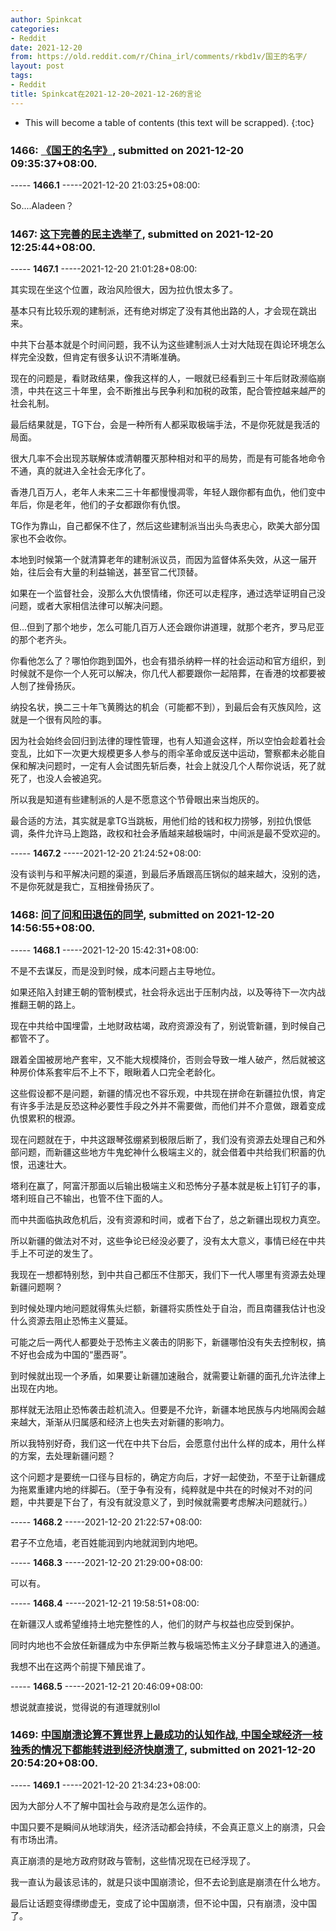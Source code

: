 ```yaml
---
author: Spinkcat
categories:
- Reddit
date: 2021-12-20
from: https://old.reddit.com/r/China_irl/comments/rkbd1v/国王的名字/
layout: post
tags:
- Reddit
title: Spinkcat在2021-12-20~2021-12-26的言论
---
```


* This will become a table of contents (this text will be scrapped).
{:toc}

### 1466: [《国王的名字》](https://old.reddit.com/r/China_irl/comments/rkbd1v/国王的名字/), submitted on 2021-12-20 09:35:37+08:00.

----- __1466.1__ -----2021-12-20 21:03:25+08:00:

So....Aladeen？

### 1467: [这下完善的民主选举了](https://old.reddit.com/r/China_irl/comments/rkekfj/这下完善的民主选举了/), submitted on 2021-12-20 12:25:44+08:00.

----- __1467.1__ -----2021-12-20 21:01:28+08:00:

其实现在坐这个位置，政治风险很大，因为拉仇恨太多了。

基本只有比较乐观的建制派，还有绝对绑定了没有其他出路的人，才会现在跳出来。

中共下台基本就是个时间问题，我不认为这些建制派人士对大陆现在舆论环境怎么样完全没数，但肯定有很多认识不清晰准确。

现在的问题是，看财政结果，像我这样的人，一眼就已经看到三十年后财政濒临崩溃，中共在这三十年里，会不断推出与民争利和加税的政策，配合管控越来越严的社会礼制。

最后结果就是，TG下台，会是一种所有人都采取极端手法，不是你死就是我活的局面。

很大几率不会出现苏联解体或清朝覆灭那种相对和平的局势，而是有可能各地命令不通，真的就进入全社会无序化了。

香港几百万人，老年人未来二三十年都慢慢凋零，年轻人跟你都有血仇，他们变中年后，你是老年，他们的子女都跟你有仇恨。

TG作为靠山，自己都保不住了，然后这些建制派当出头鸟表忠心，欧美大部分国家也不会收你。

本地到时候第一个就清算老年的建制派议员，而因为监督体系失效，从这一届开始，往后会有大量的利益输送，甚至官二代顶替。

如果在一个监督社会，没那么大仇恨情绪，你还可以走程序，通过选举证明自己没问题，或者大家相信法律可以解决问题。

但...但到了那个地步，怎么可能几百万人还会跟你讲道理，就那个老齐，罗马尼亚的那个老齐头。

你看他怎么了？哪怕你跑到国外，也会有猎杀纳粹一样的社会运动和官方组织，到时候就不是你一个人死可以解决，你几代人都要跟你一起陪葬，在香港的坟都要被人刨了挫骨扬灰。

纳投名状，换二三十年飞黄腾达的机会（可能都不到），到最后会有灭族风险，这就是一个很有风险的事。

因为社会始终会回归到法律的理性管理，也有人知道会这样，所以空怕会趁着社会变乱，比如下一次更大规模更多人参与的雨伞革命或反送中运动，警察都未必能自保和解决问题时，一定有人会试图先斩后奏，社会上就没几个人帮你说话，死了就死了，也没人会被追究。

所以我是知道有些建制派的人是不愿意这个节骨眼出来当炮灰的。

最合适的方法，其实就是拿TG当跳板，用他们给的钱和权力捞够，别拉仇恨低调，条件允许马上跑路，政权和社会矛盾越来越极端时，中间派是最不受欢迎的。

----- __1467.2__ -----2021-12-20 21:24:52+08:00:

没有谈判与和平解决问题的渠道，到最后矛盾跟高压锅似的越来越大，没别的选，不是你死就是我亡，互相挫骨扬灰了。

### 1468: [问了问和田退伍的同学](https://old.reddit.com/r/China_irl/comments/rkh385/问了问和田退伍的同学/), submitted on 2021-12-20 14:56:55+08:00.

----- __1468.1__ -----2021-12-20 15:42:31+08:00:

不是不去谋反，而是没到时候，成本问题占主导地位。

如果还陷入封建王朝的管制模式，社会将永远出于压制内战，以及等待下一次内战推翻王朝的路上。

现在中共给中国埋雷，土地财政枯竭，政府资源没有了，别说管新疆，到时候自己都管不了。

跟着全国被房地产套牢，又不能大规模降价，否则会导致一堆人破产，然后就被这种房价体系套牢后不上不下，眼瞅着人口完全老龄化。

这些假设都不是问题，新疆的情况也不容乐观，中共现在拼命在新疆拉仇恨，肯定有许多手法是反恐这种必要性手段之外并不需要做，而他们并不介意做，跟着变成仇恨累积的根源。

现在问题就在于，中共这跟琴弦绷紧到极限后断了，我们没有资源去处理自己和外部问题，而新疆这些地方牛鬼蛇神什么极端主义的，就会借着中共给我们积蓄的仇恨，迅速壮大。

塔利在赢了，阿富汗那面以后输出极端主义和恐怖分子基本就是板上钉钉子的事，塔利班自己不输出，也管不住下面的人。

而中共面临执政危机后，没有资源和时间，或者下台了，总之新疆出现权力真空。

所以新疆的做法对不对，这些争论已经没必要了，没有太大意义，事情已经在中共手上不可逆的发生了。

我现在一想都特别愁，到中共自己都压不住那天，我们下一代人哪里有资源去处理新疆问题啊？

到时候处理内地问题就得焦头烂额，新疆将实质性处于自治，而且南疆我估计也没什么资源去阻止恐怖主义蔓延。

可能之后一两代人都要处于恐怖主义袭击的阴影下，新疆哪怕没有失去控制权，搞不好也会成为中国的“墨西哥”。

到时候就出现一个矛盾，如果要让新疆加速融合，就需要让新疆的面孔允许法律上出现在内地。

那样就无法阻止恐怖袭击趁机流入。但要是不允许，新疆本地民族与内地隔阂会越来越大，渐渐从归属感和经济上也失去对新疆的影响力。

所以我特别好奇，我们这一代在中共下台后，会愿意付出什么样的成本，用什么样的方案，去处理新疆问题？

这个问题才是要统一口径与目标的，确定方向后，才好一起使劲，不至于让新疆成为拖累重建内地的绊脚石。（至于争有没有，纯粹就是中共在的时候对不对的问题，中共要是下台了，有没有就没意义了，到时候就需要考虑解决问题就行。）

----- __1468.2__ -----2021-12-20 21:22:57+08:00:

君子不立危墙，老百姓能润到内地就润到内地吧。

----- __1468.3__ -----2021-12-20 21:29:00+08:00:

可以有。

----- __1468.4__ -----2021-12-21 19:58:51+08:00:

在新疆汉人或希望维持土地完整性的人，他们的财产与权益也应受到保护。

同时内地也不会放任新疆成为中东伊斯兰教与极端恐怖主义分子肆意进入的通道。

我想不出在这两个前提下殖民谁了。

----- __1468.5__ -----2021-12-21 20:46:09+08:00:

想说就直接说，觉得说的有道理就别lol

### 1469: [中国崩溃论算不算世界上最成功的认知作战, 中国全球经济一枝独秀的情况下都能转进到经济快崩溃了](https://old.reddit.com/r/China_irl/comments/rkmn0y/中国崩溃论算不算世界上最成功的认知作战_中国全球经济一枝独秀的情况下都能转进到经济快崩溃了/), submitted on 2021-12-20 20:54:20+08:00.

----- __1469.1__ -----2021-12-20 21:34:23+08:00:

因为大部分人不了解中国社会与政府是怎么运作的。

中国只要不是瞬间从地球消失，经济活动都会持续，不会真正意义上的崩溃，只会有市场出清。

真正崩溃的是地方政府财政与管制，这些情况现在已经浮现了。

我一直认为最该忌讳的，就是只谈中国崩溃论，但不去论到底是崩溃在什么地方。

最后让话题变得缥缈虚无，变成了论中国崩溃，但不论中国，只有崩溃，没中国了。

